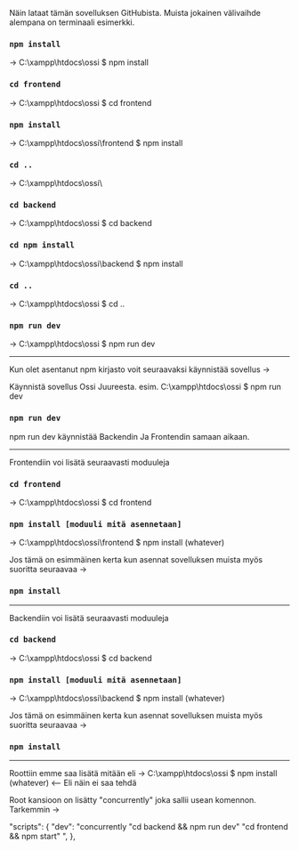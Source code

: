Näin lataat tämän sovelluksen GitHubista. Muista jokainen välivaihde alempana on terminaali esimerkki.

### `npm install`
-> C:\xampp\htdocs\ossi $ npm install


### `cd frontend`
-> C:\xampp\htdocs\ossi $ cd frontend

### `npm install`
-> C:\xampp\htdocs\ossi\frontend $ npm install

### `cd ..`
-> C:\xampp\htdocs\ossi\

### `cd backend`
-> C:\xampp\htdocs\ossi $ cd backend

### `cd npm install`
-> C:\xampp\htdocs\ossi\backend $ npm install

### `cd ..`
-> C:\xampp\htdocs\ossi $ cd ..

### `npm run dev`
-> C:\xampp\htdocs\ossi $ npm run dev

___________________________________________________________________________________________________________________________________________________________________________________
Kun olet asentanut npm kirjasto voit seuraavaksi käynnistää sovellus ->

Käynnistä sovellus Ossi Juureesta. esim.  C:\xampp\htdocs\ossi $ npm run dev

### `npm run dev`

npm run dev käynnistää Backendin Ja Frontendin samaan aikaan.

___________________________________________________________________________________________________________________________________________________________________________________

Frontendiin voi lisätä seuraavasti moduuleja 
### `cd frontend`
-> C:\xampp\htdocs\ossi $ cd frontend

### `npm install [moduuli mitä asennetaan]`
-> C:\xampp\htdocs\ossi\frontend $ npm install (whatever)

Jos tämä on esimmäinen kerta kun asennat sovelluksen muista myös suoritta seuraavaa ->
### `npm install`

___________________________________________________________________________________________________________________________________________________________________________________

Backendiin voi lisätä seuraavasti moduuleja 
### `cd backend`
-> C:\xampp\htdocs\ossi $ cd backend

### `npm install [moduuli mitä asennetaan]`
-> C:\xampp\htdocs\ossi\backend $ npm install (whatever)

Jos tämä on esimmäinen kerta kun asennat sovelluksen muista myös suoritta seuraavaa ->
### `npm install`

___________________________________________________________________________________________________________________________________________________________________________________


Roottiin emme saa lisätä mitään eli 
-> C:\xampp\htdocs\ossi $ npm install (whatever) <-- Eli näin ei saa tehdä

Root kansioon on lisätty "concurrently" joka sallii usean komennon.
Tarkemmin ->  

"scripts": {
    "dev": "concurrently \"cd backend && npm run dev\" \"cd frontend && npm start\" ",
  },
